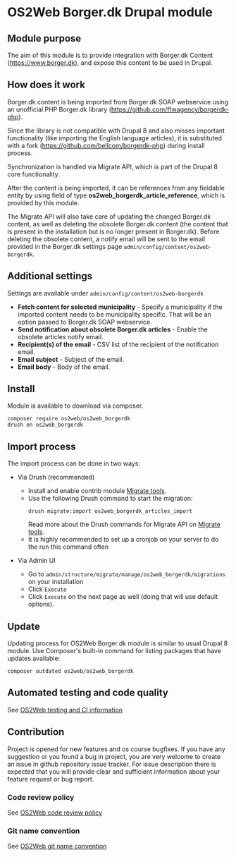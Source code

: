 # OS2Web Borger.dk Drupal module

## Module purpose

The aim of this module is to provide integration with Borger.dk Content (https://www.borger.dk), and expose this content to be used in Drupal.

## How does it work

Borger.dk content is being imported from Borger.dk SOAP webservice using an unofficial PHP Borger.dk library (https://github.com/ffwagency/borgerdk-php).

Since the library is not compatible with Drupal 8 and also misses important functionality (like importing the English language articles), it is substituted with a fork (https://github.com/bellcom/borgerdk-php) during install process.

Synchronization is handled via Migrate API, which is part of the Drupal 8 core functionality.

After the content is being imported, it can be references from any fieldable entity by using field of type **os2web_borgerdk_article_reference**, which is provided by this module.

The Migrate API will also take care of updating the changed Borger.dk content, as well as deleting the obsolete Borger.dk content (the content that is present in the installation but is no longer present in Borger.dk).
Before deleting the obsolete content, a notify email will be sent to the email provided in the Borger.dk settings page ```admin/config/content/os2web-borgerdk```.

## Additional settings
Settings are available under ```admin/config/content/os2web-borgerdk```
* **Fetch content for selected municipality** - Specify a municipality if the imported content needs to be municipality specific. That will be an option passed to Borger.dk SOAP webservice.
* **Send notification about obsolete Borger.dk articles** - Enable the obsolete articles notify email.
* **Recipient(s) of the email** - CSV list of the recipient of the notification email.
* **Email subject** - Subject of the email.
* **Email body** - Body of the email.

## Install

Module is available to download via composer.
```
composer require os2web/os2web_borgerdk
drush en os2web_borgerdk
```

## Import process

The import process can be done in two ways:
* Via Drush (recommended)
    * Install and enable contrib module [Migrate tools](https://www.drupal.org/project/migrate_tool).
    * Use the following Drush command to start the migration:
        ```
        drush migrate:import os2web_borgerdk_articles_import
        ```
        Read more about the Drush commands for Migrate API on [Migrate tools](https://www.drupal.org/project/migrate_tool).
    * It is highly recommended to set up a cronjob on your server to do the run this command often

* Via Admin UI
    * Go to ```admin/structure/migrate/manage/os2web_borgerdk/migrations``` on your installation
    * Click ```Execute```
    * Click ```Execute``` on the next page as well (doing that will use default options).


## Update
Updating process for OS2Web Borger.dk module is similar to usual Drupal 8 module.
Use Composer's built-in command for listing packages that have updates available:

```
composer outdated os2web/os2web_borgerdk
```

## Automated testing and code quality
See [OS2Web testing and CI information](https://github.com/OS2Web/docs#testing-and-ci)

## Contribution

Project is opened for new features and os course bugfixes.
If you have any suggestion or you found a bug in project, you are very welcome
to create an issue in github repository issue tracker.
For issue description there is expected that you will provide clear and
sufficient information about your feature request or bug report.

### Code review policy
See [OS2Web code review policy](https://github.com/OS2Web/docs#code-review)

### Git name convention
See [OS2Web git name convention](https://github.com/OS2Web/docs#git-guideline)
